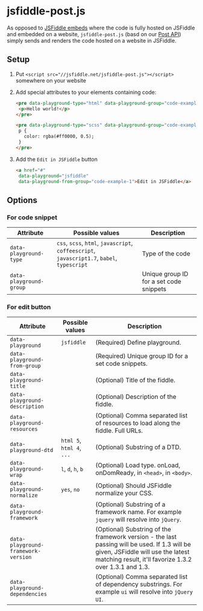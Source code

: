 # jsfiddle-post.js

As opposed to [JSFiddle embeds](https://medium.com/jsfiddle-updates/new-jsfiddle-embeds-93ab7a51ee11) where
the code is fully hosted on JSFiddle and embedded on a website, `jsfiddle-post.js` (basd on our [Post API](http://jsfiddle.net)) simply sends and renders the code
hosted on a website in JSFiddle.

## Setup

1. Put `<script src="//jsfiddle.net/jsfiddle-post.js"></script>` somewhere on your website
2. Add special attributes to your elements containing code:

   ```html
   <pre data-playground-type="html" data-playground-group="code-example-1">
    <p>Hello world!</p>
   </pre>
   ```

   ```html
   <pre data-playground-type="scss" data-playground-group="code-example-1">
    p {
      color: rgba(#ff0000, 0.5);
    }
   </pre>
   ```

3. Add the `Edit in JSFiddle` button

   ```html
   <a href="#"
    data-playground="jsfiddle"
    data-playground-from-group="code-example-1">Edit in JSFiddle</a>
   ```

## Options

### For code snippet

Attribute  | Possible values | Description
---------- | --------------- | -----------
`data-playground-type` | `css`, `scss`, `html`, `javascript`, `coffeescript`, `javascript1.7`, `babel`, `typescript` | Type of the code
`data-playground-group` | | Unique group ID for a set code snippets

### For edit button

Attribute  | Possible values | Description
---------- | --------------- | -----------
`data-playground` | `jsfiddle` | (Required) Define playground.
`data-playground-from-group` | | (Required) Unique group ID for a set code snippets.
`data-playground-title` | | (Optional) Title of the fiddle.
`data-playground-description` | | (Optional) Description of the fiddle.
`data-playground-resources` | | (Optional) Comma separated list of resources to load along the fiddle. Full URLs.
`data-playground-dtd` | `html 5`, `html 4`, `...` | (Optional) Substring of a DTD.
`data-playground-wrap` | `l`, `d`, `h`, `b` | (Optional) Load type. onLoad, onDomReady, in `<head>`, in `<body>`.
`data-playground-normalize` | `yes`, `no` | (Optional) Should JSFiddle normalize your CSS.
`data-playground-framework` | | (Optional) Substring of a framework name. For example `jquery` will resolve into `jQuery`.
`data-playground-framework-version` | | (Optional) Substring of the framework version - the last passing will be used. If 1.3 will be given, JSFiddle will use the latest matching result, it'll favorize 1.3.2 over 1.3.1 and 1.3.
`data-playground-dependencies` | | (Optional) Comma separated list of dependency substrings. For example `ui` will resolve into `jQuery UI`.
